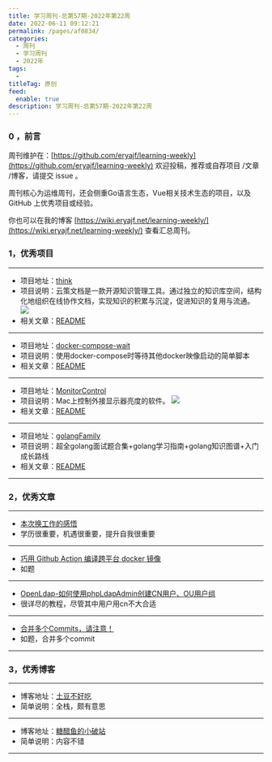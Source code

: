 ```yaml
---
title: 学习周刊-总第57期-2022年第22周
date: 2022-06-11 09:12:21
permalink: /pages/af0834/
categories:
  - 周刊
  - 学习周刊
  - 2022年
tags:
  -
titleTag: 原创
feed:
  enable: true
description: 学习周刊-总第57期-2022年第22周
---
```


### 0 ，前言

周刊维护在：[https://github.com/eryajf/learning-weekly](https://github.com/eryajf/learning-weekly) 欢迎投稿，推荐或自荐项目 /文章 /博客，请提交 issue 。

周刊核心为运维周刊，还会侧重Go语言生态，Vue相关技术生态的项目，以及 GitHub 上优秀项目或经验。

你也可以在我的博客 [https://wiki.eryajf.net/learning-weekly/](https://wiki.eryajf.net/learning-weekly/) 查看汇总周刊。


### 1，优秀项目

---
- 项目地址：[think](https://github.com/fantasticit/think)
- 项目说明：云策文档是一款开源知识管理工具。通过独立的知识库空间，结构化地组织在线协作文档，实现知识的积累与沉淀，促进知识的复用与流通。
  ![](http://t.eryajf.net/imgs/2022/05/4834a35be03c892e.png)
- 相关文章：[README](https://github.com/fantasticit/think#readme)
---
- 项目地址：[docker-compose-wait](https://github.com/ufoscout/docker-compose-wait)
- 项目说明：使用docker-compose时等待其他docker映像启动的简单脚本
- 相关文章：[README](https://github.com/ufoscout/docker-compose-wait#readme)
---
- 项目地址：[MonitorControl](https://github.com/MonitorControl/MonitorControl)
- 项目说明：Mac上控制外接显示器亮度的软件。
  ![](http://t.eryajf.net/imgs/2022/05/8bcb161961df473f.png)
- 相关文章：[README](https://github.com/MonitorControl/MonitorControl#readme)
---
- 项目地址：[golangFamily](https://github.com/xiaobaiTech/golangFamily)
- 项目说明：超全golang面试题合集+golang学习指南+golang知识图谱+入门成长路线
- 相关文章：[README](https://github.com/xiaobaiTech/golangFamily#readme)
---

### 2，优秀文章

---
- [本次换工作的感悟](https://xuexb.com/post/2022-work.html)
- 学历很重要，机遇很重要，提升自我很重要
---
- [巧用 Github Action 编译跨平台 docker 镜像](https://expoli.tech/articles/2021/01/05/1609810735378.html)
- 如题
---
- [OpenLdap-如何使用phpLdapAdmin创建CN用户、OU用户组](https://blog.csdn.net/qq_35550345/article/details/120055127)
- 很详尽的教程，尽管其中用户用cn不大合适
---
- [合并多个Commits，请注意！](http://whatbeg.com/2017/04/01/combinecommits.html "合并多个Commits，请注意！")
- 如题，合并多个commit
---

### 3，优秀博客

---
- 博客地址：[土豆不好吃](https://dmesg.app/)
- 简单说明：全栈，颇有意思
---
- 博客地址：[糖醋鱼的小破站](https://expoli.tech/)
- 简单说明：内容不错
---
